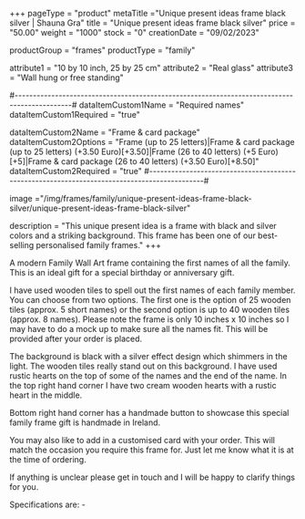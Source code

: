+++
pageType = "product"
metaTitle ="Unique present ideas frame black silver | Shauna Gra"
title = "Unique present ideas frame black silver"
price = "50.00"
weight = "1000"
stock = "0"
creationDate = "09/02/2023"

productGroup = "frames"
productType = "family"
 
attribute1 = "10 by 10 inch, 25 by 25 cm" 
attribute2 = "Real glass"
attribute3 = "Wall hung or free standing"
 
#---------------------------------------------------------------------------------------------#
dataItemCustom1Name = "Required names"
dataItemCustom1Required = "true"

dataItemCustom2Name = "Frame & card package"
dataItemCustom2Options = "Frame (up to 25 letters)|Frame & card package (up to 25 letters) (+3.50 Euro)[+3.50]|Frame (26 to 40 letters) (+5 Euro)[+5]|Frame & card package (26 to 40 letters) (+3.50 Euro)[+8.50]"
dataItemCustom2Required = "true"
#---------------------------------------------------------------------------------------------#
 
image ="/img/frames/family/unique-present-ideas-frame-black-silver/unique-present-ideas-frame-black-silver"
 
description = "This unique present idea is a frame with black and silver colors and a striking background. This frame has been one of our best-selling personalised family frames."
+++

A modern Family Wall Art frame containing the first names of all the family. This is an ideal gift for a special birthday or anniversary gift.

I have used wooden tiles to spell out the first names of each family member. You can choose from two options. The first one is the option of 25 wooden tiles (approx. 5 short names) or the second option is up to 40 wooden tiles (approx. 8 names). Please note the frame is only 10 inches x 10 inches so I may have to do a mock up to make sure all the names fit. This will be provided after your order is placed.

The background is black with a silver effect design which shimmers in the light. The wooden tiles really stand out on this background. I have used rustic hearts on the top of some of the names and the end of the name. In the top right hand corner I have two cream wooden hearts with a rustic heart in the middle.

Bottom right hand corner has a handmade button to showcase this special family frame gift is handmade in Ireland.

You may also like to add in a customised card with your order. This will match the occasion you require this frame for. Just let me know what it is at the time of ordering.

If anything is unclear please get in touch and I will be happy to clarify things for you.

Specifications are: -
